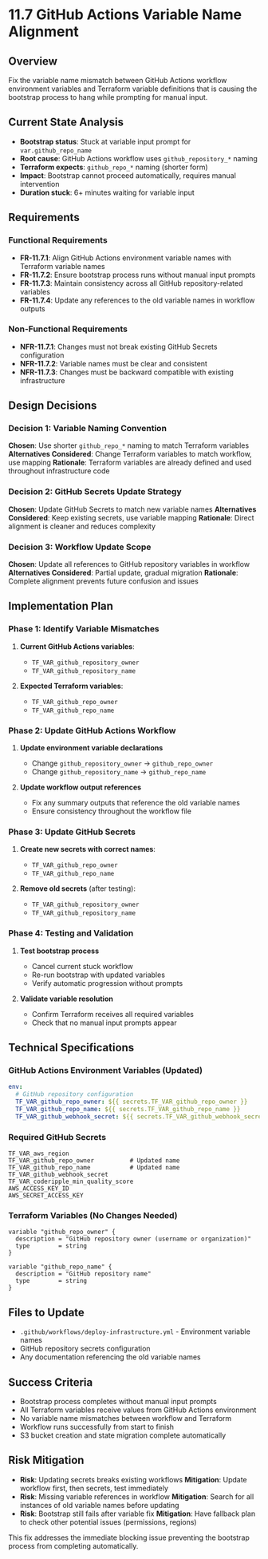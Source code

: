 # 11.7 GitHub Actions Variable Name Alignment

## Overview
Fix the variable name mismatch between GitHub Actions workflow environment variables and Terraform variable definitions that is causing the bootstrap process to hang while prompting for manual input.

## Current State Analysis
- **Bootstrap status**: Stuck at variable input prompt for `var.github_repo_name`
- **Root cause**: GitHub Actions workflow uses `github_repository_*` naming
- **Terraform expects**: `github_repo_*` naming (shorter form)
- **Impact**: Bootstrap cannot proceed automatically, requires manual intervention
- **Duration stuck**: 6+ minutes waiting for variable input

## Requirements

### Functional Requirements
- **FR-11.7.1**: Align GitHub Actions environment variable names with Terraform variable names
- **FR-11.7.2**: Ensure bootstrap process runs without manual input prompts
- **FR-11.7.3**: Maintain consistency across all GitHub repository-related variables
- **FR-11.7.4**: Update any references to the old variable names in workflow outputs

### Non-Functional Requirements
- **NFR-11.7.1**: Changes must not break existing GitHub Secrets configuration
- **NFR-11.7.2**: Variable names must be clear and consistent
- **NFR-11.7.3**: Changes must be backward compatible with existing infrastructure

## Design Decisions

### Decision 1: Variable Naming Convention
**Chosen**: Use shorter `github_repo_*` naming to match Terraform variables
**Alternatives Considered**: Change Terraform variables to match workflow, use mapping
**Rationale**: Terraform variables are already defined and used throughout infrastructure code

### Decision 2: GitHub Secrets Update Strategy
**Chosen**: Update GitHub Secrets to match new variable names
**Alternatives Considered**: Keep existing secrets, use variable mapping
**Rationale**: Direct alignment is cleaner and reduces complexity

### Decision 3: Workflow Update Scope
**Chosen**: Update all references to GitHub repository variables in workflow
**Alternatives Considered**: Partial update, gradual migration
**Rationale**: Complete alignment prevents future confusion and issues

## Implementation Plan

### Phase 1: Identify Variable Mismatches
1. **Current GitHub Actions variables**:
   - `TF_VAR_github_repository_owner`
   - `TF_VAR_github_repository_name`

2. **Expected Terraform variables**:
   - `TF_VAR_github_repo_owner`
   - `TF_VAR_github_repo_name`

### Phase 2: Update GitHub Actions Workflow
1. **Update environment variable declarations**
   - Change `github_repository_owner` → `github_repo_owner`
   - Change `github_repository_name` → `github_repo_name`

2. **Update workflow output references**
   - Fix any summary outputs that reference the old variable names
   - Ensure consistency throughout the workflow file

### Phase 3: Update GitHub Secrets
1. **Create new secrets with correct names**:
   - `TF_VAR_github_repo_owner`
   - `TF_VAR_github_repo_name`

2. **Remove old secrets** (after testing):
   - `TF_VAR_github_repository_owner`
   - `TF_VAR_github_repository_name`

### Phase 4: Testing and Validation
1. **Test bootstrap process**
   - Cancel current stuck workflow
   - Re-run bootstrap with updated variables
   - Verify automatic progression without prompts

2. **Validate variable resolution**
   - Confirm Terraform receives all required variables
   - Check that no manual input prompts appear

## Technical Specifications

### GitHub Actions Environment Variables (Updated)
```yaml
env:
  # GitHub repository configuration
  TF_VAR_github_repo_owner: ${{ secrets.TF_VAR_github_repo_owner }}
  TF_VAR_github_repo_name: ${{ secrets.TF_VAR_github_repo_name }}
  TF_VAR_github_webhook_secret: ${{ secrets.TF_VAR_github_webhook_secret }}
```

### Required GitHub Secrets
```
TF_VAR_aws_region
TF_VAR_github_repo_owner          # Updated name
TF_VAR_github_repo_name           # Updated name  
TF_VAR_github_webhook_secret
TF_VAR_coderipple_min_quality_score
AWS_ACCESS_KEY_ID
AWS_SECRET_ACCESS_KEY
```

### Terraform Variables (No Changes Needed)
```hcl
variable "github_repo_owner" {
  description = "GitHub repository owner (username or organization)"
  type        = string
}

variable "github_repo_name" {
  description = "GitHub repository name"
  type        = string
}
```

## Files to Update
- `.github/workflows/deploy-infrastructure.yml` - Environment variable names
- GitHub repository secrets configuration
- Any documentation referencing the old variable names

## Success Criteria
- Bootstrap process completes without manual input prompts
- All Terraform variables receive values from GitHub Actions environment
- No variable name mismatches between workflow and Terraform
- Workflow runs successfully from start to finish
- S3 bucket creation and state migration complete automatically

## Risk Mitigation
- **Risk**: Updating secrets breaks existing workflows
  **Mitigation**: Update workflow first, then secrets, test immediately
- **Risk**: Missing variable references in workflow
  **Mitigation**: Search for all instances of old variable names before updating
- **Risk**: Bootstrap still fails after variable fix
  **Mitigation**: Have fallback plan to check other potential issues (permissions, regions)

This fix addresses the immediate blocking issue preventing the bootstrap process from completing automatically.
